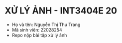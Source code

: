 # XỬ LÝ ẢNH - INT3404E 20
- Họ và tên: Nguyễn Thị Thu Trang
- Mã sinh viên: 22028254
- Repo nộp bài tập xử lý ảnh
